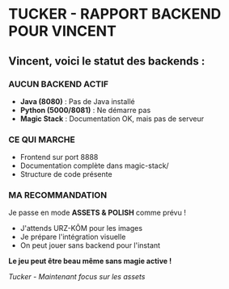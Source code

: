 # TUCKER - RAPPORT BACKEND POUR VINCENT

## Vincent, voici le statut des backends :

### AUCUN BACKEND ACTIF
- **Java (8080)** : Pas de Java installé
- **Python (5000/8081)** : Ne démarre pas
- **Magic Stack** : Documentation OK, mais pas de serveur

### CE QUI MARCHE
- Frontend sur port 8888
- Documentation complète dans magic-stack/
- Structure de code présente

### MA RECOMMANDATION
Je passe en mode **ASSETS & POLISH** comme prévu !
- J'attends URZ-KÔM pour les images
- Je prépare l'intégration visuelle
- On peut jouer sans backend pour l'instant

**Le jeu peut être beau même sans magie active !**

*Tucker - Maintenant focus sur les assets*
